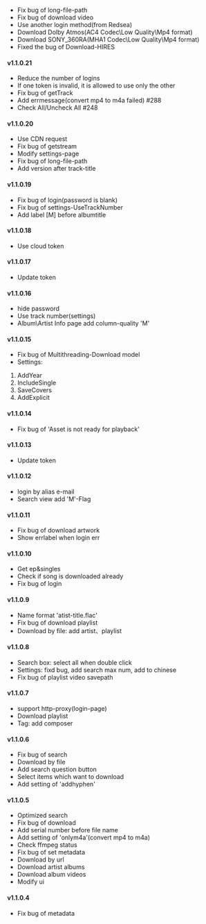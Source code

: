 ﻿- Fix bug of long-file-path
- Fix bug of download video
- Use another login method(from Redsea)
- Download Dolby Atmos(AC4 Codec\Low Quality\Mp4 format)
- Download SONY_360RA(MHA1 Codec\Low Quality\Mp4 format)
- Fixed the bug of Download-HIRES

#### v1.1.0.21
- Reduce the number of logins
- If one token is invalid, it is allowed to use only the other
- Fix bug of getTrack
- Add errmessage(convert mp4 to m4a failed) #288
- Check All/Uncheck All #248

#### v1.1.0.20
- Use CDN request
- Fix bug of getstream
- Modify settings-page
- Fix bug of long-file-path
- Add version after track-title

#### v1.1.0.19
- Fix bug of login(password is blank)
- Fix bug of settings-UseTrackNumber
- Add label [M] before albumtitle

#### v1.1.0.18
- Use cloud token

#### v1.1.0.17
- Update token

#### v1.1.0.16
- hide password
- Use track number(settings)
- Album\Artist Info page add column-quality 'M'

#### v1.1.0.15
- Fix bug of Multithreading-Download model
- Settings:  
1. AddYear
2. IncludeSingle
3. SaveCovers
4. AddExplicit

#### v1.1.0.14
- Fix bug of 'Asset is not ready for playback'

#### v1.1.0.13
- Update token

#### v1.1.0.12
- login by alias e-mail
- Search view add 'M'-Flag

#### v1.1.0.11
- Fix bug of download artwork
- Show errlabel when login err

#### v1.1.0.10
- Get ep&singles
- Check if song is downloaded already
- Fix bug of login

#### v1.1.0.9
- Name format 'atist-title.flac'
- Fix bug of download playlist
- Download by file: add artist、playlist

#### v1.1.0.8
- Search box: select all when double click 
- Settings: fixd bug, add search max num, add to chinese
- Fix bug of playlist video savepath

#### v1.1.0.7
- support http-proxy(login-page)
- Download playlist
- Tag: add composer

#### v1.1.0.6
- Fix bug of search
- Download by file
- Add search question button
- Select items which want to download
- Add setting of 'addhyphen'

#### v1.1.0.5
- Optimized search
- Fix bug of download
- Add serial number before file name
- Add setting of 'onlym4a'(convert mp4 to m4a)
- Check ffmpeg status
- Fix bug of set metadata
- Download by url
- Download artist albums
- Download album videos
- Modify ui  

#### v1.1.0.4
- Fix bug of metadata
